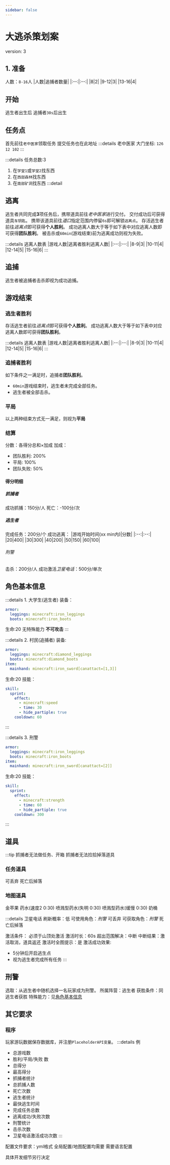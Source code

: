 ```yaml
---
sidebar: false
---
```

# 大逃杀策划案

version: 3

## 1. 准备
人数：`8-16`人
|人数|追捕者数量|
|:--:|:--:|
|8|2|
|9-12|3|
|13-16|4|

## 开始

逃生者出生后 追捕者`30s`后出生

## 任务点

首先前往`老中医家`领取任务
提交任务也在此地址
:::details 老中医家
大门坐标: `126 12 102`
:::

:::details 任务总数:3
1. 在`学堂1`或`学堂2`找东西
2. 在`西部森林`找东西
3. 在`南部矿洞`找东西
:::detail

## 逃离

逃生者共同完成**3**项任务后，携带道具前往*老中医家*进行交付。
交付成功后可获得道具`车钥匙`。
携带该道具前往*道口*指定范围内停留`6s`即可解锁`逃离点`。
存活逃生者前往*逃离点*即可获得**个人胜利**。
成功逃离人数大于等于如下表中对应逃离人数即可获得**团队胜利**。
被击杀或`60min`\(游戏结束\)前为逃离成功则视为失败。

:::details 逃离人数表
|游戏人数|逃离者胜利逃离人数|
|:--:|:--:|
|8-9|3|
|10-11|4|
|12-14|5|
|15-16|6|
:::

## 追捕

逃生者被追捕者击杀即视为成功追捕。

## 游戏结束

### 逃生者胜利

存活逃生者前往*逃离点*即可获得**个人胜利**。
成功逃离人数大于等于如下表中对应逃离人数即可获得**团队胜利**。

:::details 逃离人数表
|游戏人数|逃离者胜利逃离人数|
|:--:|:--:|
|8-9|3|
|10-11|4|
|12-14|5|
|15-16|6|
:::

### 追捕者胜利

如下条件之一满足时，追捕者**团队胜利**。
- `60min`游戏结束时，逃生者未完成全部任务。
- 逃生者被全部击杀。

### 平局
以上两种结束方式无一满足，则视为**平局**

### 结算

分数：各得分总和×加成
加成：
- 团队胜利: 200%
- 平局: 100%
- 团队失败: 50%

#### 得分明细

##### 抓捕者
成功抓捕：150分/人
死亡：-100分/次

##### 逃生者
完成任务：200分/个
成功逃离：
|游戏开始时间\(xx min内\)|分数|
|:--:|:--:|
|20|400|
|30|300|
|40|200|
|50|150|
|60|100|

###### 刑警
击杀：200分/人
成功激活*卫星电话*：500分/单次

## 角色基本信息

:::details 1. 大学生\(逃生者\)
装备：
```yaml
armor:
  leggings: minecraft:iron_leggings
  boots: minecraft:iron_boots
```
生命:20
无特殊能力
**不可攻击**
:::

:::details 2. 村民\(追捕者\)
装备:
```yaml
armor:
  leggings: minecraft:diamond_leggings
  boots: minecraft:diamond_boots
item:
  mainhand: minecraft:iron_sword[canattact=[1,3]]
```
生命:20
技能：
```yaml
skill:
  sprint:
    effect: 
      - minecraft:speed
      - time: 30
      - hide_partiple: true
    cooldown: 60
```
:::

:::details 3. 刑警
```yaml
armor:
  leggings: minecraft:iron_leggings
  boots: minecraft:iron_boots
item:
  mainhand: minecraft:iron_sword[canattact=[2]]
```
生命:20
技能：
```yaml
skill:
  sprint:
    effect: 
      - minecraft:strength
      - time: 60
      - hide_partiple: true
    cooldown: 300
```
:::

## 道具

:::tip
抓捕者无法做任务、开箱
抓捕者无法捡拾掉落道具

### 任务道具

可丢弃
死亡后掉落

### 地图道具

金苹果
药水(速度2 0:30)
喷溅型药水(失明 0:30)
喷溅型药水(缓慢 0:30)
奶桶

:::details 卫星电话
刷新概率：低
可使用角色：*刑警*
可丢弃
可获取角色：*刑警*
死亡后掉落

激活条件：
必须于山顶处激活
激活时长：60s
超出范围解决：中断
中断结果：激活取消，道具返还
激活时全图提示：是
激活成功效果:
- 5分钟后开启逃生点
- 视为逃生者完成所有任务
:::

## 刑警

选取：从逃生者中随机选择一名玩家成为刑警。
所属阵营：逃生者
获胜条件：同逃生者获胜
特殊能力：见[角色基本信息](#角色基本信息)

## 其它要求

### 程序

玩家游玩数据保存数据库，并注册`PlaceholderAPI变量`。
:::details 例
- 总游戏数
- 胜利/平局/失败 数
- 总得分
- 最高得分
- 抓捕者统计
 - 总抓捕人数
 - 死亡次数
- 逃生者统计
 - 最快逃生时间
 - 完成任务总数
 - 逃离成功/失败次数
- 刑警统计
 - 击杀次数
 - 卫星电话激活成功次数
:::

配置文件要求：yml格式
全局配置/地图配置均需要
需要语言配置

具体开发细节另行决定